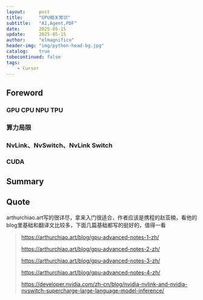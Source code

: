 ```yaml
---
layout:     post
title:      "GPU相关常识"
subtitle:   "AI,Agent,PDF"
date:       2025-05-15
update:     2025-05-15
author:     "elmagnifico"
header-img: "img/python-head-bg.jpg"
catalog:    true
tobecontinued: false
tags:
    - Cursor
---
```


## Foreword



### GPU CPU NPU TPU



### 算力局限





### NvLink、NvSwitch、NvLink Switch



### CUDA



## Summary



## Quote

arthurchiao.art写的很详尽，拿来入门很适合，作者应该是携程的赵亚楠，看他的blog里基础和翻译文比较多，下面几篇基础都写的挺好的，值得一看

> https://arthurchiao.art/blog/gpu-advanced-notes-1-zh/
>
> https://arthurchiao.art/blog/gpu-advanced-notes-2-zh/
>
> https://arthurchiao.art/blog/gpu-advanced-notes-3-zh/
>
> https://arthurchiao.art/blog/gpu-advanced-notes-4-zh/
>
> https://developer.nvidia.com/zh-cn/blog/nvidia-nvlink-and-nvidia-nvswitch-supercharge-large-language-model-inference/
